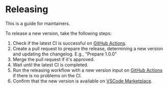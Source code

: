 # Releasing

This is a guide for maintainers.

To release a new version, take the following steps:

1. Check if the latest CI is successful on [GitHub Actions](https://github.com/stylelint/vscode-stylelint/actions/workflows/testing.yml).
2. Create a pull request to prepare the release, determining a new version and updating the changelog. E.g., "Prepare 1.0.0"
3. Merge the pull request if it's approved.
4. Wait until the latest CI is completed.
5. Run the releasing workflow with a new version input on [GitHub Actions](https://github.com/stylelint/vscode-stylelint/actions/workflows/releasing.yml) if there is no problems on the CI.
6. Confirm that the new version is available on [VSCode Marketplace](https://marketplace.visualstudio.com/items?itemName=stylelint.vscode-stylelint).
